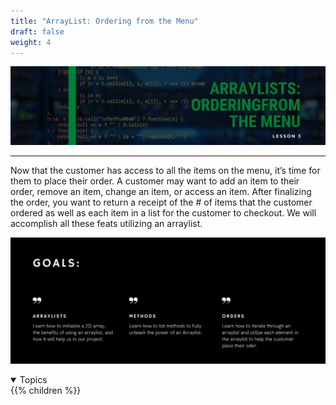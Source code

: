 ```yaml
---
title: "ArrayList: Ordering from the Menu"
draft: false
weight: 4
---
```

<link rel="stylesheet" href="../style.css">

![listhead](../img/listhead.png)
<hr>

Now that the customer has access to all the items on the menu, it’s time for them to place their order. A customer may want to add an item to their order, remove an item, change an item, or access an item. After finalizing the order, you want to return a receipt of the # of items that the customer ordered as well as each item in a list for the customer to checkout. We will accomplish all these feats utilizing an arraylist.

![listgoals](../img/listgoals.png)

<details open>
<summary>Topics</summary>
{{% children %}}
</details>